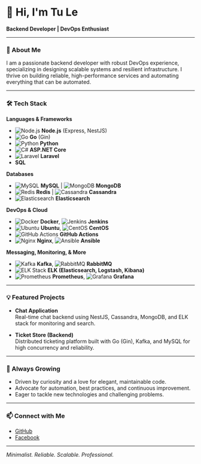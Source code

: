 # 👋 Hi, I'm Tu Le

**Backend Developer | DevOps Enthusiast**

---

### 🚀 About Me

I am a passionate backend developer with robust DevOps experience, specializing in designing scalable systems and resilient infrastructure. I thrive on building reliable, high-performance services and automating everything that can be automated.

---

### 🛠️ Tech Stack

**Languages & Frameworks**  
- ![Node.js](https://img.shields.io/badge/-Node.js-339933?logo=node.js&logoColor=white) **Node.js** (Express, NestJS)  
- ![Go](https://img.shields.io/badge/-Go-00ADD8?logo=go&logoColor=white) **Go** (Gin)  
- ![Python](https://img.shields.io/badge/-Python-3776AB?logo=python&logoColor=white) **Python**  
- ![C#](https://img.shields.io/badge/-ASP.NET_Core-512BD4?logo=dotnet&logoColor=white) **ASP.NET Core**  
- ![Laravel](https://img.shields.io/badge/-Laravel-FF2D20?logo=laravel&logoColor=white) **Laravel**  
- **SQL**

**Databases**  
- ![MySQL](https://img.shields.io/badge/-MySQL-4479A1?logo=mysql&logoColor=white) **MySQL** | ![MongoDB](https://img.shields.io/badge/-MongoDB-47A248?logo=mongodb&logoColor=white) **MongoDB**  
- ![Redis](https://img.shields.io/badge/-Redis-DC382D?logo=redis&logoColor=white) **Redis** | ![Cassandra](https://img.shields.io/badge/-Cassandra-1287B1?logo=apache-cassandra&logoColor=white) **Cassandra**  
- ![Elasticsearch](https://img.shields.io/badge/-Elasticsearch-005571?logo=elasticsearch&logoColor=white) **Elasticsearch**

**DevOps & Cloud**  
- ![Docker](https://img.shields.io/badge/-Docker-2496ED?logo=docker&logoColor=white) **Docker**, ![Jenkins](https://img.shields.io/badge/-Jenkins-D24939?logo=jenkins&logoColor=white) **Jenkins**  
- ![Ubuntu](https://img.shields.io/badge/-Ubuntu-E95420?logo=ubuntu&logoColor=white) **Ubuntu**, ![CentOS](https://img.shields.io/badge/-CentOS-262577?logo=centos&logoColor=white) **CentOS**  
- ![GitHub Actions](https://img.shields.io/badge/-GitHub_Actions-2088FF?logo=github-actions&logoColor=white) **GitHub Actions**  
- ![Nginx](https://img.shields.io/badge/-Nginx-009639?logo=nginx&logoColor=white) **Nginx**, ![Ansible](https://img.shields.io/badge/-Ansible-EE0000?logo=ansible&logoColor=white) **Ansible**

**Messaging, Monitoring, & More**  
- ![Kafka](https://img.shields.io/badge/-Kafka-231F20?logo=apache-kafka&logoColor=white) **Kafka**, ![RabbitMQ](https://img.shields.io/badge/-RabbitMQ-FF6600?logo=rabbitmq&logoColor=white) **RabbitMQ**  
- ![ELK Stack](https://img.shields.io/badge/-ELK-005571?logo=elastic-stack&logoColor=white) **ELK (Elasticsearch, Logstash, Kibana)**  
- ![Prometheus](https://img.shields.io/badge/-Prometheus-E6522C?logo=prometheus&logoColor=white) **Prometheus**, ![Grafana](https://img.shields.io/badge/-Grafana-F46800?logo=grafana&logoColor=white) **Grafana**  

---

### 💡 Featured Projects

- **Chat Application**  
  Real-time chat backend using NestJS, Cassandra, MongoDB, and ELK stack for monitoring and search.

- **Ticket Store (Backend)**  
  Distributed ticketing platform built with Go (Gin), Kafka, and MySQL for high concurrency and reliability.

---

### 🌱 Always Growing

- Driven by curiosity and a love for elegant, maintainable code.
- Advocate for automation, best practices, and continuous improvement.
- Eager to tackle new technologies and challenging problems.

---

### 📫 Connect with Me

- [GitHub](https://github.com/tule75)
- [Facebook](https://www.facebook.com/tu050)

---

_Minimalist. Reliable. Scalable. Professional._
